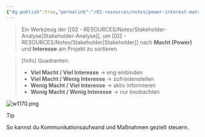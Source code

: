 ```yaml
---
{"dg-publish":true,"permalink":"/02-resources/notes/power-interest-matrix/","tags":["projektmanagement"],"updated":"2025-03-19T14:14:16.417+01:00"}
---
```


>Ein Werkzeug der [[02 - RESOURCES/Notes/Stakeholder-Analyse\|Stakeholder-Analyse]], um [[02 - RESOURCES/Notes/Stakeholder\|Stakeholder]] nach **Macht (Power)** und **Interesse** am Projekt zu sortieren.

> [!info] Quadranten:
> 
> - **Viel Macht / Viel Interesse** → eng einbinden
> - **Viel Macht / Wenig Interesse** → zufriedenstellen
> - **Wenig Macht / Viel Interesse** → aktiv informieren
> - **Wenig Macht / Wenig Interesse** → nur beobachten

![w1170.png](/img/user/02%20-%20RESOURCES/Files/w1170.png)
> [!tip]  
> So kannst du Kommunikationsaufwand und Maßnahmen gezielt steuern.
